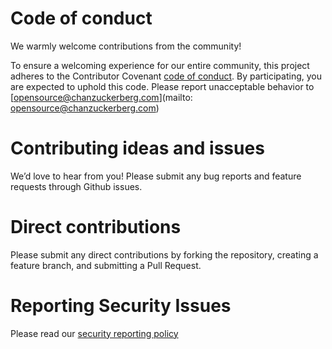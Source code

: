 # Code of conduct
We warmly welcome contributions from the community!

To ensure a welcoming experience for our entire community, this project adheres to the Contributor Covenant [code of conduct](https://github.com/chanzuckerberg/.github/blob/master/CODE_OF_CONDUCT.md). By participating, you are expected to uphold this code. Please report unacceptable behavior to [opensource@chanzuckerberg.com](mailto: opensource@chanzuckerberg.com)

# Contributing ideas and issues
We’d love to hear from you! Please submit any bug reports and feature requests through Github issues.

# Direct contributions
Please submit any direct contributions by forking the repository, creating a feature branch, and submitting a Pull Request.

# Reporting Security Issues

Please read our [security reporting policy](SECURITY.md)

